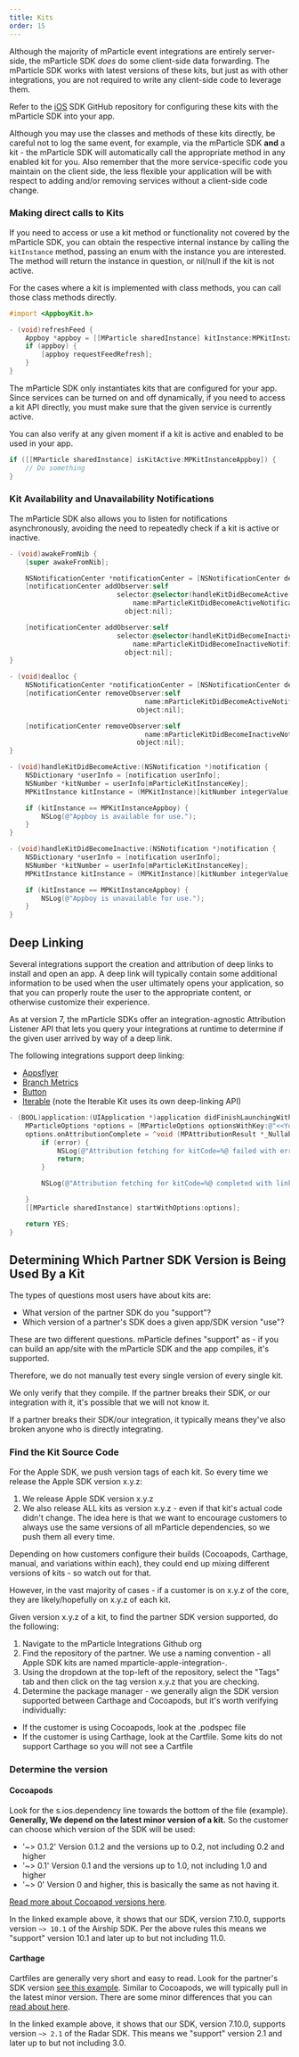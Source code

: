 ```yaml
---
title: Kits
order: 15
---
```


Although the majority of mParticle event integrations are entirely server-side, the mParticle SDK *does* do some client-side data forwarding. The mParticle SDK works with latest versions of these kits, but just as with other integrations, you are not required to write any client-side code to leverage them.

Refer to the [iOS](https://github.com/mParticle/mParticle-apple-SDK) SDK GitHub repository for configuring these kits with the mParticle SDK into your app.

<aside class="notice">
  Although you may use the classes and methods of these kits directly, be careful not to log the same event, for example, via the mParticle SDK <b>and</b> a kit - the mParticle SDK will automatically call the appropriate method in any enabled kit for you. Also remember that the more service-specific code you maintain on the client side, the less flexible your application will be with respect to adding and/or removing services without a client-side code change.
</aside>


### Making direct calls to Kits

If you need to access or use a kit method or functionality not covered by the mParticle SDK, you can obtain the respective internal instance by calling the `kitInstance` method, passing an enum with the instance you are interested. The method will return the instance in question, or nil/null if the kit is not active.

For the cases where a kit is implemented with class methods, you can call those class methods directly.

~~~objectivec
#import <AppboyKit.h>

- (void)refreshFeed {
    Appboy *appboy = [[MParticle sharedInstance] kitInstance:MPKitInstanceAppboy];
    if (appboy) {
        [appboy requestFeedRefresh];
    }
}
~~~


The mParticle SDK only instantiates kits that are configured for your app. Since services can be turned on and off dynamically, if you need to access a kit API directly, you must make sure that the given service is currently active.

You can also verify at any given moment if a kit is active and enabled to be used in your app.

~~~objectivec
if ([[MParticle sharedInstance] isKitActive:MPKitInstanceAppboy]) {
    // Do something
}
~~~


### Kit Availability and Unavailability Notifications

The mParticle SDK also allows you to listen for notifications asynchronously, avoiding the need to repeatedly check if a kit is active or inactive.


~~~objectivec
- (void)awakeFromNib {
    [super awakeFromNib];

    NSNotificationCenter *notificationCenter = [NSNotificationCenter defaultCenter];
    [notificationCenter addObserver:self
                           selector:@selector(handleKitDidBecomeActive:)
                               name:mParticleKitDidBecomeActiveNotification
                             object:nil];

    [notificationCenter addObserver:self
                           selector:@selector(handleKitDidBecomeInactive:)
                               name:mParticleKitDidBecomeInactiveNotification
                             object:nil];
}

- (void)dealloc {
    NSNotificationCenter *notificationCenter = [NSNotificationCenter defaultCenter];
    [notificationCenter removeObserver:self
                                  name:mParticleKitDidBecomeActiveNotification
                                object:nil];

    [notificationCenter removeObserver:self
                                  name:mParticleKitDidBecomeInactiveNotification
                                object:nil];
}

- (void)handleKitDidBecomeActive:(NSNotification *)notification {
    NSDictionary *userInfo = [notification userInfo];
    NSNumber *kitNumber = userInfo[mParticleKitInstanceKey];
    MPKitInstance kitInstance = (MPKitInstance)[kitNumber integerValue];

    if (kitInstance == MPKitInstanceAppboy) {
        NSLog(@"Appboy is available for use.");
    }
}

- (void)handleKitDidBecomeInactive:(NSNotification *)notification {
    NSDictionary *userInfo = [notification userInfo];
    NSNumber *kitNumber = userInfo[mParticleKitInstanceKey];
    MPKitInstance kitInstance = (MPKitInstance)[kitNumber integerValue];

    if (kitInstance == MPKitInstanceAppboy) {
        NSLog(@"Appboy is unavailable for use.");
    }
}

~~~

## Deep Linking

Several integrations support the creation and attribution of deep links to install and open an app. A deep link will typically contain some additional information to be used when the user ultimately opens your application, so that you can properly route the user to the appropriate content, or otherwise customize their experience.



As at version 7, the mParticle SDKs offer an integration-agnostic Attribution Listener API that lets you query your integrations at runtime to determine if the given user arrived by way of a deep link.





The following integrations support deep linking:

* [Appsflyer](/integrations/appsflyer/event/)
* [Branch Metrics](/integrations/branch-metrics/event/)
* [Button](/integrations/button/event/)
* [Iterable](/integrations/iterable/event/) (note the Iterable Kit uses its own deep-linking API)



~~~objectivec
- (BOOL)application:(UIApplication *)application didFinishLaunchingWithOptions:(NSDictionary *)launchOptions {
    MParticleOptions *options = [MParticleOptions optionsWithKey:@"<<Your app key>>" secret:@"<<Your app secret>>"];
    options.onAttributionComplete = ^void (MPAttributionResult *_Nullable attributionResult, NSError * _Nullable error) {
        if (error) {
            NSLog(@"Attribution fetching for kitCode=%@ failed with error=%@", error.userInfo[mParticleKitInstanceKey], error);
            return;
        }

        NSLog(@"Attribution fetching for kitCode=%@ completed with linkInfo: %@", attributionResult.kitCode, attributionResult.linkInfo);

    }
    [[MParticle sharedInstance] startWithOptions:options];

    return YES;
}
~~~

## Determining Which Partner SDK Version is Being Used By a Kit

The types of questions most users have about kits are:

* What version of the partner SDK do you "support"?
* Which version of a partner's SDK does a given app/SDK version "use"?

These are two different questions. mParticle defines "support" as - if you can build an app/site with the mParticle SDK and the app compiles, it's supported.

Therefore, we do not manually test every single version of every single kit.

We only verify that they compile. If the partner breaks their SDK, or our integration with it, it's possible that we will not know it.

If a partner breaks their SDK/our integration, it typically means they've also broken anyone who is directly integrating.

### Find the Kit Source Code

For the Apple SDK, we push version tags of each kit. So every time we release the Apple SDK version x.y.z:

1. We release Apple SDK version x.y.z
2. We also release ALL kits as version x.y.z - even if that kit's actual code didn't change. The idea here is that we want to encourage customers to always use the same versions of all mParticle dependencies, so we push them all every time.

Depending on how customers configure their builds (Cocoapods, Carthage, manual, and variations within each), they could end up mixing different versions of kits - so watch out for that.

However, in the vast majority of cases - if a customer is on x.y.z of the core, they are likely/hopefully on x.y.z of each kit.

Given version x.y.z of a kit, to find the partner SDK version supported, do the following:

1. Navigate to the mParticle Integrations Github org
2. Find the repository of the partner. We use a naming convention - all Apple SDK kits are named mparticle-apple-integration-<PARTNER>.
3. Using the dropdown at the top-left of the repository, select the "Tags" tab and then click on the tag version x.y.z that you are checking.
4. Determine the package manager - we generally align the SDK version supported between Carthage and Cocoapods, but it's worth verifying individually:

* If the customer is using Cocoapods, look at the .podspec file
* If the customer is using Carthage, look at the Cartfile. Some kits do not support Carthage so you will not see a Cartfile

### Determine the version

#### Cocoapods

Look for the s.ios.dependency line towards the bottom of the file (example). **Generally, We depend on the latest minor version of a kit.** So the customer can choose which version of the SDK will be used:

* '~> 0.1.2' Version 0.1.2 and the versions up to 0.2, not including 0.2 and higher
* '~> 0.1' Version 0.1 and the versions up to 1.0, not including 1.0 and higher
* '~> 0' Version 0 and higher, this is basically the same as not having it.

[Read more about Cocoapod versions here](https://guides.cocoapods.org/using/the-podfile.html#specifying-pod-versions).

In the linked example above, it shows that our SDK, version 7.10.0, supports version `~> 10.1` of the Airship SDK. Per the above rules this means we "support" version 10.1 and later up to but not including 11.0.

#### Carthage

Cartfiles are generally very short and easy to read. Look for the partner's SDK version [see this example](https://github.com/mparticle-integrations/mparticle-apple-integration-radar/blob/7.10.0/Cartfile#L1). Similar to Cocoapods, we will typically pull in the latest minor version. There are some minor differences that you can [read about here](https://github.com/Carthage/Carthage/blob/master/Documentation/Artifacts.md#version-requirement).

In the linked example above, it shows that our SDK, version 7.10.0, supports version `~> 2.1` of the Radar SDK. This means we "support" version 2.1 and later up to but not including 3.0.




